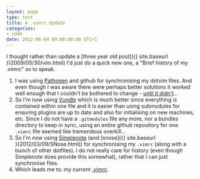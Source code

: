```yaml
---
layout: page
type: text
title: A .vimrc Update
categories: 
- code
date: 2012-06-04 09:00:00:00 UTC+1
---
```

I thought rather than update a [three year old post]({{ site.baseurl }}2009/05/30/vim.html) I'd just do a quick new one, a "Brief history of my .vimrc" so to speak.

1. I was using [Pathogen](http://www.vim.org/scripts/script.php?script_id=2332) and github for synchronising my dotvim files. And even though I was aware there were perhaps better solutions it worked well enough that I couldn't be bothered to change - [until it didn't](http://stackoverflow.com/q/1777854/208793)...
2. So I'm now using [Vundle](https://github.com/gmarik/vundle) which is much better since everything is contained within one file and it is easier than using submodules for ensuring plugins are up to date and also for initialising on new machines, etc. Since I do not have a `.gitmodules` file any more, nor a bundles directory to keep in sync, using an entire github repository for one `.vimrc` file seemed like tremendous overkill...
3. So I'm now using [Simplenote](http://simplenoteapp.com/) (and [snose]({{ site.baseurl }}2012/03/09/SNose.html)) for synchronising my `.vimrc` (along with a bunch of other dotfiles). I do not really care for history (even though Simplenote does provide this somewhat), rather that I can just synchronise files. 
4. Which leads me to: my current [.vimrc](http://simp.ly/publish/PL9RjF).

